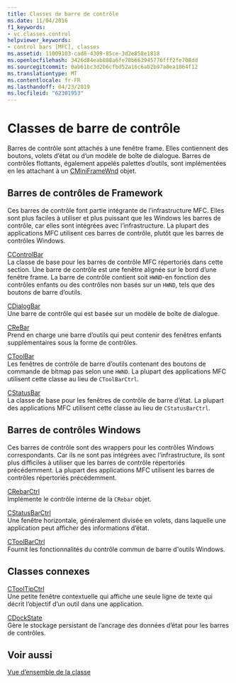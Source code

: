 ```yaml
---
title: Classes de barre de contrôle
ms.date: 11/04/2016
f1_keywords:
- vc.classes.control
helpviewer_keywords:
- control bars [MFC], classes
ms.assetid: 11009103-cad8-4309-85ce-3d2e858e1818
ms.openlocfilehash: 3426d84eab888a6fe78b663945776fff2fe708dd
ms.sourcegitcommit: 0ab61bc3d2b6cfbd52a16c6ab2b97a8ea1864f12
ms.translationtype: MT
ms.contentlocale: fr-FR
ms.lasthandoff: 04/23/2019
ms.locfileid: "62301953"
---
```

# <a name="control-bar-classes"></a>Classes de barre de contrôle

Barres de contrôle sont attachés à une fenêtre frame. Elles contiennent des boutons, volets d’état ou d’un modèle de boîte de dialogue. Barres de contrôles flottants, également appelés palettes d’outils, sont implémentées en les attachant à un [CMiniFrameWnd](../mfc/reference/cminiframewnd-class.md) objet.

## <a name="framework-control-bars"></a>Barres de contrôles de Framework

Ces barres de contrôle font partie intégrante de l’infrastructure MFC. Elles sont plus faciles à utiliser et plus puissant que les Windows les barres de contrôle, car elles sont intégrées avec l’infrastructure. La plupart des applications MFC utilisent ces barres de contrôle, plutôt que les barres de contrôles Windows.

[CControlBar](../mfc/reference/ccontrolbar-class.md)<br/>
La classe de base pour les barres de contrôle MFC répertoriés dans cette section. Une barre de contrôle est une fenêtre alignée sur le bord d’une fenêtre frame. La barre de contrôle contient soit `HWND`-en fonction des contrôles enfants ou des contrôles non basés sur un `HWND`, tels que des boutons de barre d’outils.

[CDialogBar](../mfc/reference/cdialogbar-class.md)<br/>
Une barre de contrôle qui est basée sur un modèle de boîte de dialogue.

[CReBar](../mfc/reference/crebar-class.md)<br/>
Prend en charge une barre d’outils qui peut contenir des fenêtres enfants supplémentaires sous la forme de contrôles.

[CToolBar](../mfc/reference/ctoolbar-class.md)<br/>
Les fenêtres de contrôle de barre d’outils contenant des boutons de commande de bitmap pas selon une `HWND`. La plupart des applications MFC utilisent cette classe au lieu de `CToolBarCtrl`.

[CStatusBar](../mfc/reference/cstatusbar-class.md)<br/>
La classe de base pour les fenêtres de contrôle de barre d’état. La plupart des applications MFC utilisent cette classe au lieu de `CStatusBarCtrl`.

## <a name="windows-control-bars"></a>Barres de contrôles Windows

Ces barres de contrôle sont des wrappers pour les contrôles Windows correspondants. Car ils ne sont pas intégrées avec l’infrastructure, ils sont plus difficiles à utiliser que les barres de contrôle répertoriés précédemment. La plupart des applications MFC utilisent les barres de contrôles répertoriés précédemment.

[CRebarCtrl](../mfc/reference/crebarctrl-class.md)<br/>
Implémente le contrôle interne de la `CRebar` objet.

[CStatusBarCtrl](../mfc/reference/cstatusbarctrl-class.md)<br/>
Une fenêtre horizontale, généralement divisée en volets, dans laquelle une application peut afficher des informations d’état.

[CToolBarCtrl](../mfc/reference/ctoolbarctrl-class.md)<br/>
Fournit les fonctionnalités du contrôle commun de barre d'outils Windows.

## <a name="related-classes"></a>Classes connexes

[CToolTipCtrl](../mfc/reference/ctooltipctrl-class.md)<br/>
Une petite fenêtre contextuelle qui affiche une seule ligne de texte qui décrit l’objectif d’un outil dans une application.

[CDockState](../mfc/reference/cdockstate-class.md)<br/>
Gère le stockage persistant de l’ancrage des données d’état pour les barres de contrôles.

## <a name="see-also"></a>Voir aussi

[Vue d’ensemble de la classe](../mfc/class-library-overview.md)
